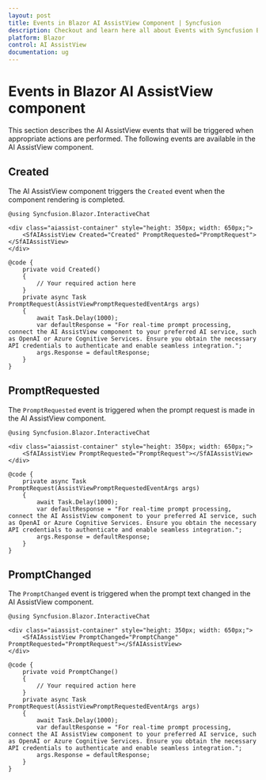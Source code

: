 ```yaml
---
layout: post
title: Events in Blazor AI AssistView Component | Syncfusion
description: Checkout and learn here all about Events with Syncfusion Blazor AI AssistView component in Blazor Server App and Blazor WebAssembly App.
platform: Blazor
control: AI AssistView
documentation: ug
---
```


# Events in Blazor AI AssistView component

This section describes the AI AssistView events that will be triggered when appropriate actions are performed. The following events are available in the AI AssistView component.

## Created

The AI AssistView component triggers the `Created` event when the component rendering is completed.

```cshtml
@using Syncfusion.Blazor.InteractiveChat

<div class="aiassist-container" style="height: 350px; width: 650px;">
    <SfAIAssistView Created="Created" PromptRequested="PromptRequest"></SfAIAssistView>
</div>

@code {
    private void Created()
    {
        // Your required action here
    }
    private async Task PromptRequest(AssistViewPromptRequestedEventArgs args)
    {
        await Task.Delay(1000);
        var defaultResponse = "For real-time prompt processing, connect the AI AssistView component to your preferred AI service, such as OpenAI or Azure Cognitive Services. Ensure you obtain the necessary API credentials to authenticate and enable seamless integration.";
        args.Response = defaultResponse;
    }
}
```

## PromptRequested

The `PromptRequested` event is triggered when the prompt request is made in the AI AssistView component.

```cshtml
@using Syncfusion.Blazor.InteractiveChat

<div class="aiassist-container" style="height: 350px; width: 650px;">
    <SfAIAssistView PromptRequested="PromptRequest"></SfAIAssistView>
</div>

@code {
    private async Task PromptRequest(AssistViewPromptRequestedEventArgs args)
    {
        await Task.Delay(1000);
        var defaultResponse = "For real-time prompt processing, connect the AI AssistView component to your preferred AI service, such as OpenAI or Azure Cognitive Services. Ensure you obtain the necessary API credentials to authenticate and enable seamless integration.";
        args.Response = defaultResponse;
    }
}
```

## PromptChanged

The `PromptChanged` event is triggered when the prompt text changed in the AI AssistView component.

```cshtml
@using Syncfusion.Blazor.InteractiveChat

<div class="aiassist-container" style="height: 350px; width: 650px;">
    <SfAIAssistView PromptChanged="PromptChange" PromptRequested="PromptRequest"></SfAIAssistView>
</div>

@code {
    private void PromptChange()
    {
        // Your required action here
    }
    private async Task PromptRequest(AssistViewPromptRequestedEventArgs args)
    {
        await Task.Delay(1000);
        var defaultResponse = "For real-time prompt processing, connect the AI AssistView component to your preferred AI service, such as OpenAI or Azure Cognitive Services. Ensure you obtain the necessary API credentials to authenticate and enable seamless integration.";
        args.Response = defaultResponse;
    }
}
```